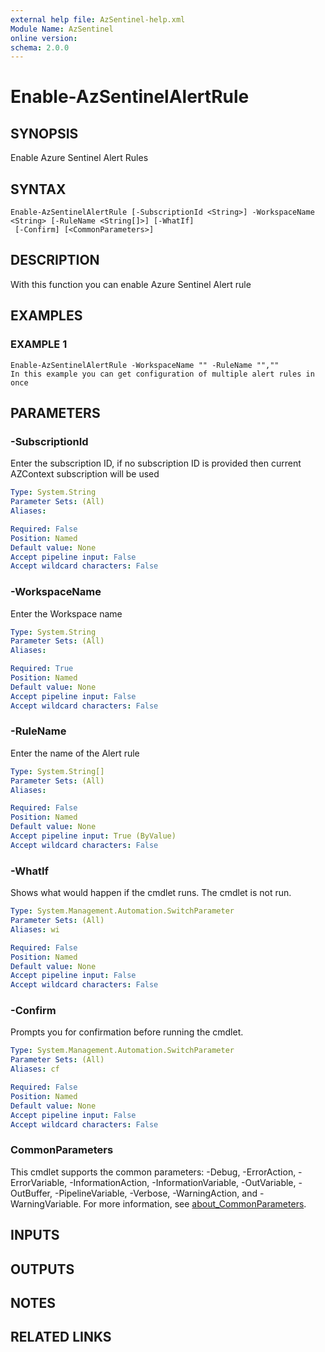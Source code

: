 ```yaml
---
external help file: AzSentinel-help.xml
Module Name: AzSentinel
online version:
schema: 2.0.0
---
```


# Enable-AzSentinelAlertRule

## SYNOPSIS
Enable Azure Sentinel Alert Rules

## SYNTAX

```
Enable-AzSentinelAlertRule [-SubscriptionId <String>] -WorkspaceName <String> [-RuleName <String[]>] [-WhatIf]
 [-Confirm] [<CommonParameters>]
```

## DESCRIPTION
With this function you can enable Azure Sentinel Alert rule

## EXAMPLES

### EXAMPLE 1
```
Enable-AzSentinelAlertRule -WorkspaceName "" -RuleName "",""
In this example you can get configuration of multiple alert rules in once
```

## PARAMETERS

### -SubscriptionId
Enter the subscription ID, if no subscription ID is provided then current AZContext subscription will be used

```yaml
Type: System.String
Parameter Sets: (All)
Aliases:

Required: False
Position: Named
Default value: None
Accept pipeline input: False
Accept wildcard characters: False
```

### -WorkspaceName
Enter the Workspace name

```yaml
Type: System.String
Parameter Sets: (All)
Aliases:

Required: True
Position: Named
Default value: None
Accept pipeline input: False
Accept wildcard characters: False
```

### -RuleName
Enter the name of the Alert rule

```yaml
Type: System.String[]
Parameter Sets: (All)
Aliases:

Required: False
Position: Named
Default value: None
Accept pipeline input: True (ByValue)
Accept wildcard characters: False
```

### -WhatIf
Shows what would happen if the cmdlet runs.
The cmdlet is not run.

```yaml
Type: System.Management.Automation.SwitchParameter
Parameter Sets: (All)
Aliases: wi

Required: False
Position: Named
Default value: None
Accept pipeline input: False
Accept wildcard characters: False
```

### -Confirm
Prompts you for confirmation before running the cmdlet.

```yaml
Type: System.Management.Automation.SwitchParameter
Parameter Sets: (All)
Aliases: cf

Required: False
Position: Named
Default value: None
Accept pipeline input: False
Accept wildcard characters: False
```

### CommonParameters
This cmdlet supports the common parameters: -Debug, -ErrorAction, -ErrorVariable, -InformationAction, -InformationVariable, -OutVariable, -OutBuffer, -PipelineVariable, -Verbose, -WarningAction, and -WarningVariable. For more information, see [about_CommonParameters](http://go.microsoft.com/fwlink/?LinkID=113216).

## INPUTS

## OUTPUTS

## NOTES

## RELATED LINKS
